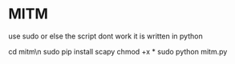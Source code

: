# MITM
use sudo or else the script dont work
it is written in python

cd mitm\n
sudo pip install scapy 
chmod +x *
sudo python mitm.py
